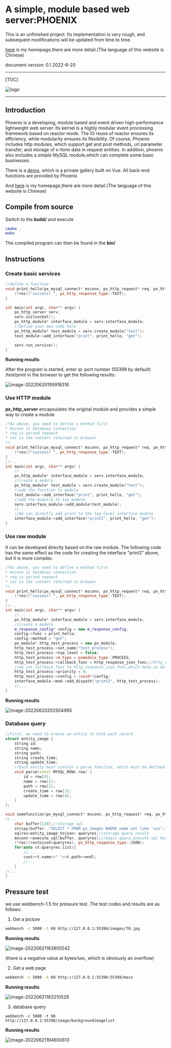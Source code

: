 # A simple, module based web server:PHOENIX

This is an unfinished project. Its implementation is very rough, and subsequent modifications will be updated from time to time.

[here](http://www.astar-phoenix.com/) is my homepage,there are more detail.(The language of this website is Chinese)

document version: 0.1 2022-6-20

***

[TOC]

![logo](readme.assets/logo2.jpg)

***

## Introduction

Phoenix is a developing, module based and event driven high-performance lightweight web server. Its kernel is a highly modular event processing framework based on reactor mode. The IO reuse of reactor ensures its efficiency, while modularity ensures its flexibility. Of course, Phoenix includes http modules, which support get and post methods, url parameter transfer, and storage of x-form data in request entities. In addition, phoenix also includes a simple MySQL module,which can complete some basic businesses.

There is a [demo](http://43.138.29.143:55398/ ), which is a private gallery built on Vue. All back-end functions are provided by Phoenix

And [here](http://www.astar-phoenix.com/) is my homepage,there are more detail.(The language of this website is Chinese)

## Compile from source

Switch to the **build/** and execute

```bash
cmake .
make
```

The compiled program can then be found in the **bin/**

## Instructions

### Create basic services

```C++
//define a function
void print_hello(px_mysql_connect* msconn, px_http_request* req, px_http_response_data* res) {
    (*res)("success! ", px_http_response_type::TEXT);
}

int main(int argc, char** argv) {
    px_http_server serv;
    serv.initsocket();
    px_http_module* interface_module = serv.interface_module;
    //Define your own code here
    px_http_module* test_module = serv.create_module("test");
    test_module->add_interface("print", print_hello, "get");

    serv.run_service();
}
```

**Running results**

After the program is started, enter ip: port number (55398 by default) /test/print in the browser to get the following results:

![image-20220620195918316](readme.assets/imageasfsdf.jpg)

### Use HTTP module

**px_http_server** encapsulates the original module and provides a simple way to create a module

```C++
/*As above, you need to define a method first
* msconn is database connection
* req is parsed request
* res is the content returned to browser
*/
void print_hello(px_mysql_connect* msconn, px_http_request* req, px_http_response_data* res) {
    (*res)("success! ", px_http_response_type::TEXT);
}
//...
int main(int argc, char** argv) {
    //...
    px_http_module* interface_module = serv.interface_module;
	//create a module
    px_http_module* test_module = serv.create_module("test");
    //add the function to module
    test_module->add_interface("print", print_hello, "get");
    //add the modutle to top module
    serv.interface_module->add_module(test_module);
	//...
    //We can directly add print to the top-level interface module
    interface_module->add_interface("print2", print_hello, "get");
}
```

### Use raw module

It can be developed directly based on the raw module. The following code has the same effect as the code for creating the interface "print2" above, but it is more complex.

```C++
/*As above, you need to define a method first
* msconn is database connection
* req is parsed request
* res is the content returned to browser
*/
void print_hello(px_mysql_connect* msconn, px_http_request* req, px_http_response_data* res) {
    (*res)("success! ", px_http_response_type::TEXT);
}
//...
int main(int argc, char** argv) {
    //...
    px_http_module* interface_module = serv.interface_module;
	//create a module
    m_response_config* config = new m_response_config;
    config->func = print_hello;
    config->method = "get";
    px_module* http_test_process = new px_module;
    http_test_process->set_name("test_process");
    http_test_process->top_level = false;
    http_test_process->m_type = pxmodule_type::PROCESS;
    http_test_process->callback_func = http_response_json_func;//http_response_json_funcis a well-defined method,it does a lot of work......Its name is a bit strange. In fact, it returns more than JSON format data
    //we set callback_func to http_response_json_func,which help us do some operations related to HTTP messages, and http_response_json_func whill call print_hello by config
    http_test_process->priority = 0;
    http_test_process->config = (void*)config;
    interface_module->mod->add_dispath("print2", http_test_process);
	//...
}
```

**Running results**

![image-20220620202504995](readme.assets/image-20220620202504995.png)

### Database query

```c++
//First, we need to create an entity to hold each record
struct entity_image {
    string id;
    string name;
    string path;
    string create_time;
    string update_time;
    //Each entity must contain a parse function, which must be defined as void parse(const MYSQL_ROW& row){...}
    void parse(const MYSQL_ROW& row) {
        id = row[0];
        name = row[1];
        path = row[2];
        create_time = row[3];
        update_time = row[4];
    }
};

void somefunction(px_mysql_connect* msconn, px_http_request* req, px_http_response_data* res) {
//...
    char buffer[128];//storage sql
    strcpy(buffer, "SELECT * FROM px_images WHERE name not like 'xxx';");//sql
    sqlres<entity_image_tojson> queryres;//storage query result
    msconn->execute_sql(buffer, queryres);//begin query,execute_sql has an overloaded function,which contains only one parameter(buffer),the function is used to handle SQL operations that do not return a value, such as insert,update,delete etc.
    (*res)(restojson(queryres), px_http_response_type::JSON);
    for(auto &t:queryres.list){
        //...
        cout<<t.name<<" "<<t.path<<endl;
        //...
    }
//...
}
```

## Pressure test

we use webbench-1.5 for pressure test. The test codes and results are as follows:

1. Get a picture

```bash
webbench -c 5000 -t 60 http://127.0.0.1:55398/images/78.jpg
```

**Running results**

![image-20220621183805542](readme.assets/image-20220621183805542.png)

(there is a negative value at bytes/sec, which is obviously an overflow)

2. Get a web page

```bash
webbench -c 5000 -t 60 http://127.0.0.1:55398:55398/main
```

**Running results**

![image-20220621183210529](readme.assets/image-20220621183210529.png)

3. database query

```
webbench -c 5000 -t 60 http://127.0.0.1:55398/image/backgroundimagelist
```

**Running results**

![image-20220621194600613](readme.assets/image-20220621194600613.png)